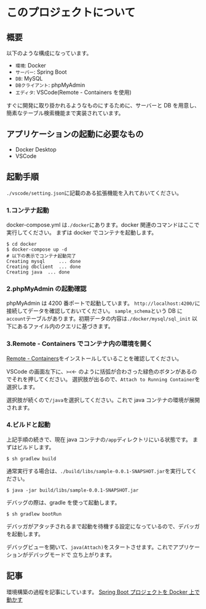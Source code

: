 # このプロジェクトについて

## 概要
以下のような構成になっています。

- `環境`: Docker
- `サーバー`: Spring Boot
- `DB`: MySQL
- `DBクライアント`: phpMyAdmin
- `エディタ`: VSCode(Remote - Containers を使用)

すぐに開発に取り掛かれるようなものにするために、サーバーと DB を用意し、簡素なテーブル検索機能まで実装されています。

## アプリケーションの起動に必要なもの

- Docker Desktop
- VSCode

## 起動手順

`./vscode/setting.json`に記載のある拡張機能を入れておいてください。

### 1.コンテナ起動

docker-compose.yml は`./docker`にあります。docker 関連のコマンドはここで実行してください。
まずは docker でコンテナを起動します。

```bash:
$ cd docker
$ docker-compose up -d
# 以下の表示でコンテナ起動完了
Creating mysql     ... done
Creating dbclient  ... done
Creating java  ... done
```

### 2.phpMyAdmin の起動確認

phpMyAdmin は 4200 番ポートで起動しています。
`http://localhost:4200/`に接続してデータを確認しておいてください。
`sample_schema`という DB に`account`テーブルがあります。初期データの内容は`./docker/mysql/sql_init` 以下にあるファイル内のクエリに基づきます。

### 3.Remote - Containers でコンテナ内の環境を開く

[Remote - Containers]()をインストールしていることを確認してください。

VSCode の画面左下に、`><`← のように括弧が合わさった緑色のボタンがあるのでそれを押してください。
選択肢が出るので、`Attach to Running Container`を選択します。

選択肢が続くので`/java`を選択してください。これで java コンテナの環境が展開されます。

### 4.ビルドと起動

上記手順の続きで、現在 java コンテナの`/app`ディレクトリにいる状態です。
まずはビルドします。

```
$ sh gradlew build
```

通常実行する場合は、`./build/libs/sample-0.0.1-SNAPSHOT.jar`を実行してください。

```
$ java -jar build/libs/sample-0.0.1-SNAPSHOT.jar
```

デバッグの際は、gradle を使って起動します。

```
$ sh gradlew bootRun
```

デバッガがアタッチされるまで起動を待機する設定になっているので、デバッガを起動します。

デバッグビューを開いて、`java(Attach)`をスタートさせます。これでアプリケーションがデバッグモードで
立ち上がります。

## 記事

環境構築の過程を記事にしています。
[Spring Boot プロジェクトを Docker 上で動かす](https://zenn.dev/nishiharu/articles/7f27b8c580f896)
